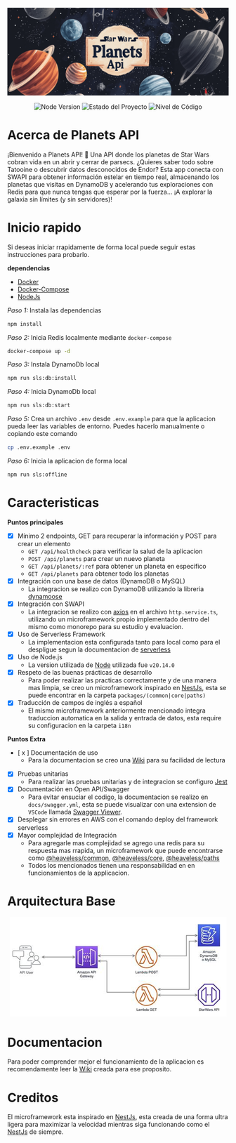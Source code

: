 <p align="center">
    <img src="docs/images/banner.png" />
</p>

<p align="center">
    <img src="https://img.shields.io/badge/nodejs-20.14-green.svg" alt="Node Version">
    <img src="https://img.shields.io/badge/Status-It's%20Complicated-yellow.svg" alt="Estado del Proyecto">
    <img src="https://img.shields.io/badge/Código%20Level%3F-1000!!!-green.svg" alt="Nivel de Código">
</p>

# Acerca de Planets API

¡Bienvenido a Planets API! 🌌 Una API donde los planetas de Star Wars cobran vida en un abrir y cerrar de parsecs. ¿Quieres saber todo sobre Tatooine o descubrir datos desconocidos de Endor? Esta app conecta con SWAPI para obtener información estelar en tiempo real, almacenando los planetas que visitas en DynamoDB y acelerando tus exploraciones con Redis para que nunca tengas que esperar por la fuerza... ¡A explorar la galaxia sin límites (y sin servidores)!

# Inicio rapido

Si deseas iniciar rrapidamente de forma local puede seguir estas instrucciones para probarlo.

**dependencias**

- [Docker](https://www.docker.com/)
- [Docker-Compose](https://docs.docker.com/compose/)
- [NodeJs](https://nodejs.org/)


*Paso 1:* Instala las dependencias
```bash
npm install
```

*Paso 2:* Inicia Redis localmente mediante `docker-compose`
```bash
docker-compose up -d
```

*Paso 3:* Instala DynamoDb local
```bash
npm run sls:db:install
```

*Paso 4:* Inicia DynamoDb local
```bash
npm run sls:db:start
```

*Paso 5:* Crea un archivo `.env` desde `.env.example` para que la aplicacion pueda leer las variables de entorno. Puedes hacerlo manualmente o copiando este comando
```bash
cp .env.example .env
```

*Paso 6:* Inicia la aplicacion de forma local
```bash
npm run sls:offline
```

# Caracteristicas

**Puntos principales**

- [x] Mínimo 2 endpoints, GET para recuperar la información y POST para crear un elemento
  - `GET /api/healthcheck` para verificar la salud de la aplicacion
  - `POST /api/planets` para crear un nuevo planeta
  - `GET /api/planets/:ref` para obtener un planeta en especifico
  - `GET /api/planets` para obtener todo los planetas
- [x] Integración con una base de datos (DynamoDB o MySQL)
  - La integracion se realizo con DynamoDB utilizando la libreria [dynamoose](https://github.com/dynamoose/dynamoose)
- [x] Integración con SWAPI
  - La integracion se realizo con [axios](https://github.com/axios/axios) en el archivo `http.service.ts`, utilizando un microframework propio implementado dentro del mismo como monorepo para su estudio y evaluacion.
- [x] Uso de Serverless Framework
  - La implementacion esta configurada tanto para local como para el despligue segun la documentacion de [serverless](https://www.serverless.com/framework)
- [x] Uso de Node.js
  - La version utilizada de [Node](https://nodejs.org/) utilizada fue `v20.14.0`
- [x] Respeto de las buenas prácticas de desarrollo
  - Para poder realizar las practicas correctamente y de una manera mas limpia, se creo un microframework inspirado en [NestJs](https://nestjs.com), esta se puede encontrar en la carpeta `packages/(common|core|paths)`
- [x] Traducción de campos de inglés a español
  - El mismo microframework anteriormente mencionado integra traduccion automatica en la salida y entrada de datos, esta require su configuracion en la carpeta `i18n`

**Puntos Extra**

- [ x ] Documentación de uso
  - Para la documentacion se creo una [Wiki](https://github.com/heaveless/AWS-Solved-Exams/wiki) para su facilidad de lectura
- [x] Pruebas unitarias
  - Para realizar las pruebas unitarias y de integracion se configuro [Jest](https://jestjs.io/)
- [x] Documentación en Open API/Swagger
  - Para evitar ensuciar el codigo, la documentacion se realizo en `docs/swagger.yml`, esta se puede visualizar con una extension de `VSCode` llamada [Swagger Viewer](https://marketplace.visualstudio.com/items?itemName=Arjun.swagger-viewer).
- [x] Desplegar sin errores en AWS con el comando deploy del framework serverless
- [x] Mayor complejidad de Integración
  - Para agregarle mas complejidad se agrego una redis para su respuesta mas rrapida, un microframework que puede encontrarse como [@heaveless/common](https://www.npmjs.com/package/@heaveless/common), [@heaveless/core](https://www.npmjs.com/package/@heaveless/core), [@heaveless/paths](https://www.npmjs.com/package/@heaveless/paths)
  - Todos los mencionados tienen una responsabilidad en en funcionamientos de la applicacion.
# Arquitectura Base

<p align="center">
    <img src="docs/images/arquitectura.png" />
</p>

# Documentacion
Para poder comprender mejor el funcionamiento de la aplicacion es recomendamente leer la [Wiki](https://github.com/heaveless/AWS-Solved-Exams/wiki)  creada para ese proposito.


# Creditos

El microframework esta inspirado en [NestJs](https://nestjs.com), esta creada de una forma ultra ligera para maximizar la velocidad mientras siga funcionando como el [NestJs](https://nestjs.com) de siempre.
